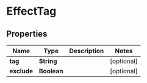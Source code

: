 

# EffectTag


## Properties

| Name | Type | Description | Notes |
|------------ | ------------- | ------------- | -------------|
|**tag** | **String** |  |  [optional] |
|**exclude** | **Boolean** |  |  [optional] |



